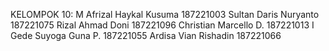 KELOMPOK 10:
M Afrizal Haykal Kusuma			187221003
Sultan Daris Nuryanto				187221075
Rizal Ahmad Doni				    187221096
Christian Marcello D.				187221013
I Gede Suyoga	 Guna P.			187221055
Ardisa Vian Rishadin				187221066
